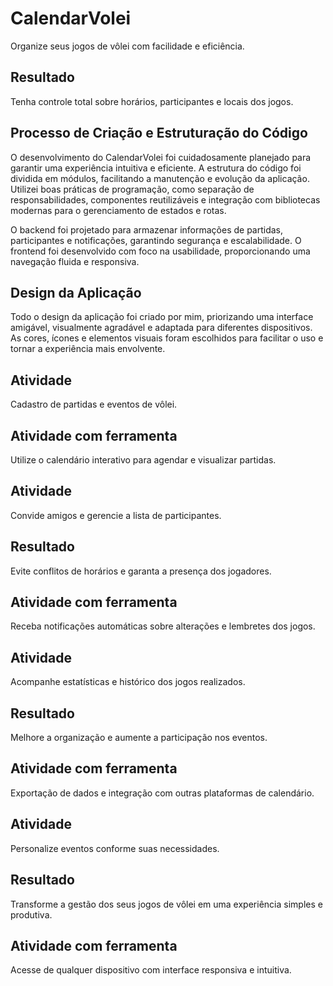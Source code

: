 # CalendarVolei

Organize seus jogos de vôlei com facilidade e eficiência.

## Resultado
Tenha controle total sobre horários, participantes e locais dos jogos.

## Processo de Criação e Estruturação do Código
O desenvolvimento do CalendarVolei foi cuidadosamente planejado para garantir uma experiência intuitiva e eficiente. A estrutura do código foi dividida em módulos, facilitando a manutenção e evolução da aplicação. Utilizei boas práticas de programação, como separação de responsabilidades, componentes reutilizáveis e integração com bibliotecas modernas para o gerenciamento de estados e rotas.

O backend foi projetado para armazenar informações de partidas, participantes e notificações, garantindo segurança e escalabilidade. O frontend foi desenvolvido com foco na usabilidade, proporcionando uma navegação fluida e responsiva.

## Design da Aplicação
Todo o design da aplicação foi criado por mim, priorizando uma interface amigável, visualmente agradável e adaptada para diferentes dispositivos. As cores, ícones e elementos visuais foram escolhidos para facilitar o uso e tornar a experiência mais envolvente.

## Atividade
Cadastro de partidas e eventos de vôlei.

## Atividade com ferramenta
Utilize o calendário interativo para agendar e visualizar partidas.

## Atividade
Convide amigos e gerencie a lista de participantes.

## Resultado
Evite conflitos de horários e garanta a presença dos jogadores.

## Atividade com ferramenta
Receba notificações automáticas sobre alterações e lembretes dos jogos.

## Atividade
Acompanhe estatísticas e histórico dos jogos realizados.

## Resultado
Melhore a organização e aumente a participação nos eventos.

## Atividade com ferramenta
Exportação de dados e integração com outras plataformas de calendário.

## Atividade
Personalize eventos conforme suas necessidades.

## Resultado
Transforme a gestão dos seus jogos de vôlei em uma experiência simples e produtiva.

## Atividade com ferramenta
Acesse de qualquer dispositivo com interface responsiva e intuitiva.